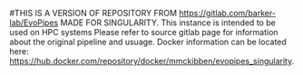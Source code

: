 #THIS IS A VERSION OF REPOSITORY FROM https://gitlab.com/barker-lab/EvoPipes MADE FOR SINGULARITY. This instance is intended to be used on HPC systems Please refer to source gitlab page for information about the original pipeline and usuage. Docker information can be located here: https://hub.docker.com/repository/docker/mmckibben/evopipes_singularity.

